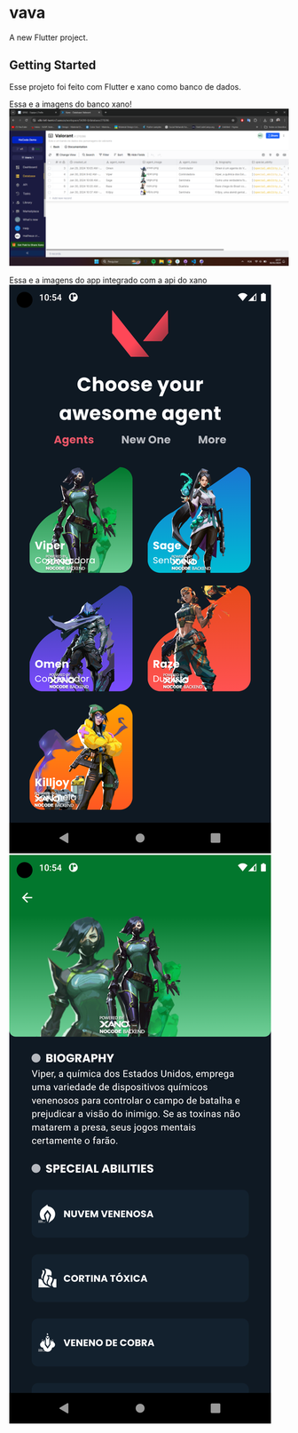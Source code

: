 # vava

A new Flutter project.

## Getting Started

Esse projeto foi feito com Flutter e xano como banco de dados.

Essa e a imagens do banco xano!
![xano](https://github.com/Matheus-Tankian/agentes-do-vava/blob/main/Captura%20de%20Tela%20(98).png)

Essa e a imagens do app integrado com a api do xano
![home](https://github.com/Matheus-Tankian/agentes-do-vava/blob/main/Screenshot_1706622842.png)
![detalhes](https://github.com/Matheus-Tankian/agentes-do-vava/blob/main/Screenshot_1706622849.png)

